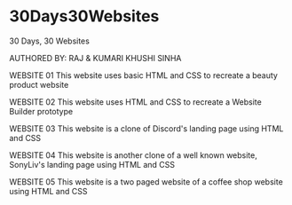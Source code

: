 # 30Days30Websites
30 Days, 30 Websites 

AUTHORED BY: RAJ & KUMARI KHUSHI SINHA

WEBSITE 01
This website uses basic HTML and CSS to recreate a beauty product website

WEBSITE 02
This website uses HTML and CSS to recreate a Website Builder prototype

WEBSITE 03
This website is a clone of Discord's landing page using HTML and CSS

WEBSITE 04
This website is another clone of a well known website, SonyLiv's landing page using HTML and CSS

WEBSITE 05
This website is a two paged website of a coffee shop website using HTML and CSS 